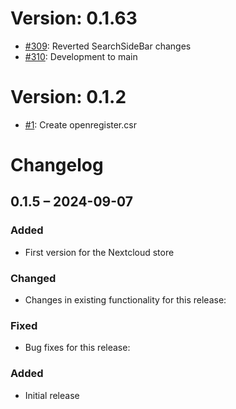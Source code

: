 # Version: 0.1.63

* [#309](https://github.com/ConductionNL/openregister/pull/309): Reverted SearchSideBar changes
* [#310](https://github.com/ConductionNL/openregister/pull/310): Development to main


# Version: 0.1.2

* [#1](https://github.com/ConductionNL/openregister/pull/1): Create openregister.csr

# Changelog

## 0.1.5 – 2024-09-07
### Added
- First version for the Nextcloud store

### Changed
- Changes in existing functionality for this release:

### Fixed
- Bug fixes for this release:

### Added
- Initial release

